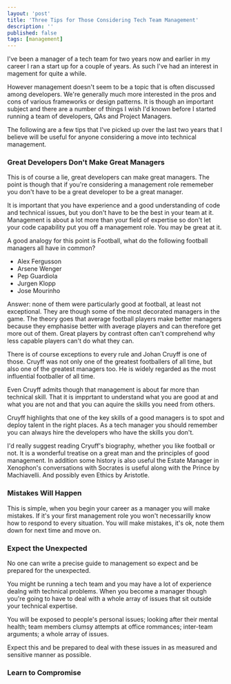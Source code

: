 ```yaml
---
layout: 'post'
title: 'Three Tips for Those Considering Tech Team Management'
description: ''
published: false
tags: [management]
---
```


I've been a manager of a tech team for two years now and earlier in my career I ran a start up for a couple of years. As such I've had an interest in magement for quite a while. 

However management doesn't seem to be a topic that is often discussed among developers. We're generally much more interested in the pros and cons of various frameworks or design patterns. It is though an important subject and there are a number of things I wish I'd known before I started running a team of developers, QAs and Project Managers.

The following are a few tips that I've picked up over the last two years that I believe will be useful for anyone considering a move into technical management.

### Great Developers Don't Make Great Managers

This is of course a lie, great developers can make great managers. The point is though that if you're considering a management role rememeber you don't have to be a great developer to be a great manager. 

It is important that you have experience and a good understanding of code and technical issues, but you don't have to be the best in your team at it. Management is about a lot more than your field of expertise so don't let your code capability put you off a management role. You may be great at it.

A good analogy for this point is Football, what do the following football managers all have in common?

- Alex Fergusson
- Arsene Wenger
- Pep Guardiola
- Jurgen Klopp
- Jose Mourinho

Answer: none of them were particularly good at football, at least not exceptional. They are though some of the most decorated managers in the game. The theory goes that average football players make better managers because they emphasise better with average players and can therefore get more out of them. Great players by contrast often can't comprehend why less capable players can't do what they can.

There is of course exceptions to every rule and Johan Cruyff is one of those. Cruyff was not only one of the greatest footballers of all time, but also one of the greatest managers too. He is widely regarded as the most influential footballer of all time.

Even Cruyff admits though that management is about far more than technical skill. That it is impprtant to understand what you are good at and what you are not and that you can aquire the skills you need from others. 

Cruyff highlights that one of the key skills of a good managers is to spot and deploy talent in the right places. As a tech manager you should remember you can always hire the developers who have the skills you don't.

I'd really suggest reading Cryuff's biography, whether you like football or not. It is a wonderful treatise on a great man and the principles of good management. In addition some history is also useful the Estate Manager in Xenophon's conversations with Socrates is useful along with the Prince by Machiavelli. And possibly even Ethics by Aristotle.



### Mistakes Will Happen

This is simple, when you begin your career as a manager you will make mistakes. If it's your first management role you won't necessarilly know how to respond to every situation. You will make mistakes, it's ok, note them down for next time and move on.

### Expect the Unexpected

No one can write a precise guide to management so expect and be prepared for the unexpected. 

You might be running a tech team and you may have a lot of experience dealng with technical problems. When you become a manager though you're going to have to deal with a whole array of issues that sit outside your technical expertise.

You will be exposed to people's personal issues; looking after their mental health; team members clumsy attempts at office rommances; inter-team arguments; a whole array of issues.

Expect this and be prepared to deal with these issues in as measured and sensitive manner as possible. 

### Learn to Compromise